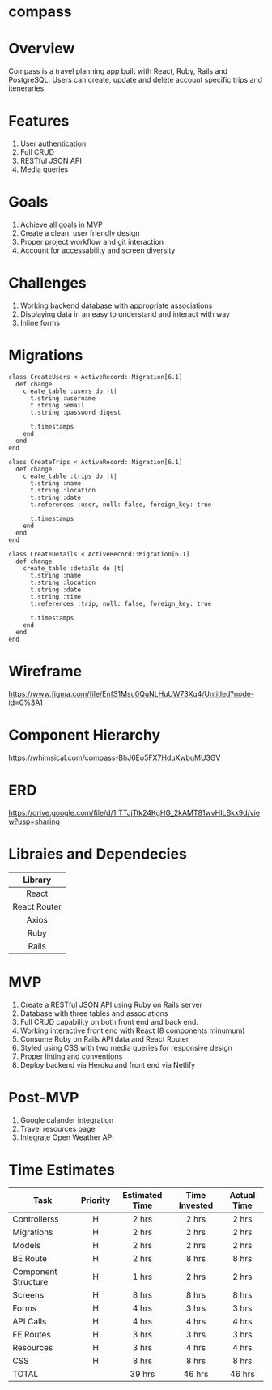 # compass

# Overview

Compass is a travel planning app built with React, Ruby, Rails and PostgreSQL. Users can create, update and delete account specific trips and iteneraries.

# Features

1.  User authentication
2.  Full CRUD
3.  RESTful JSON API
4.  Media queries

# Goals

1.  Achieve all goals in MVP
2.  Create a clean, user friendly design
3.  Proper project workflow and git interaction
4.  Account for accessability and screen diversity

# Challenges

1.  Working backend database with appropriate associations
2.  Displaying data in an easy to understand and interact with way
3.  Inline forms

# Migrations

```
class CreateUsers < ActiveRecord::Migration[6.1]
  def change
    create_table :users do |t|
      t.string :username
      t.string :email
      t.string :password_digest

      t.timestamps
    end
  end
end

class CreateTrips < ActiveRecord::Migration[6.1]
  def change
    create_table :trips do |t|
      t.string :name
      t.string :location
      t.string :date
      t.references :user, null: false, foreign_key: true

      t.timestamps
    end
  end
end

class CreateDetails < ActiveRecord::Migration[6.1]
  def change
    create_table :details do |t|
      t.string :name
      t.string :location
      t.string :date
      t.string :time
      t.references :trip, null: false, foreign_key: true

      t.timestamps
    end
  end
end
```

# Wireframe

https://www.figma.com/file/EnfS1Msu0QuNLHuUW73Xq4/Untitled?node-id=0%3A1

# Component Hierarchy

https://whimsical.com/compass-BhJ6Eo5FX7HduXwbuMU3GV

# ERD

https://drive.google.com/file/d/1rTTJjTtk24KgHG_2kAMT81wvHILBkx9d/view?usp=sharing

# Libraies and Dependecies

|   Library    |
| :----------: |
|    React     |
| React Router |
|    Axios     |
|     Ruby     |
|    Rails     |

# MVP

1. Create a RESTful JSON API using Ruby on Rails server
2. Database with three tables and associations
3. Full CRUD capability on both front end and back end.
4. Working interactive front end with React (8 components minumum)
5. Consume Ruby on Rails API data and React Router
6. Styled using CSS with two media queries for responsive design
7. Proper linting and conventions
8. Deploy backend via Heroku and front end via Netlify

# Post-MVP

1. Google calander integration
2. Travel resources page
3. Integrate Open Weather API

# Time Estimates

| Task                | Priority | Estimated Time | Time Invested | Actual Time |
| ------------------- | :------: | :------------: | :-----------: | :---------: |
| Controllerss        |    H     |     2 hrs      |     2 hrs     |    2 hrs    |
| Migrations          |    H     |     2 hrs      |     2 hrs     |    2 hrs    |
| Models              |    H     |     2 hrs      |     2 hrs     |    2 hrs    |
| BE Route            |    H     |     2 hrs      |     8 hrs     |    8 hrs    |
| Component Structure |    H     |     1 hrs      |     2 hrs     |    2 hrs    |
| Screens             |    H     |     8 hrs      |     8 hrs     |    8 hrs    |
| Forms               |    H     |     4 hrs      |     3 hrs     |    3 hrs    |
| API Calls           |    H     |     4 hrs      |     4 hrs     |    4 hrs    |
| FE Routes           |    H     |     3 hrs      |     3 hrs     |    3 hrs    |
| Resources           |    H     |     3 hrs      |     4 hrs     |    4 hrs    |
| CSS                 |    H     |     8 hrs      |     8 hrs     |    8 hrs    |
| TOTAL               |          |     39 hrs     |    46 hrs     |   46 hrs    |
